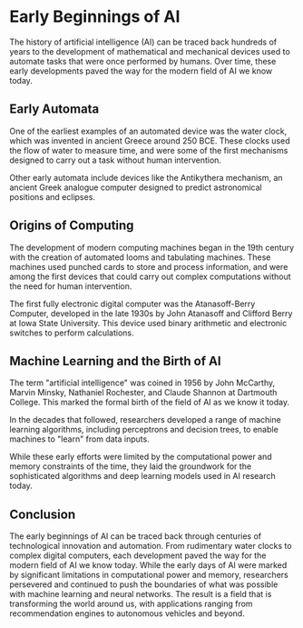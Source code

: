Early Beginnings of AI
=====================================================================

The history of artificial intelligence (AI) can be traced back hundreds of years to the development of mathematical and mechanical devices used to automate tasks that were once performed by humans. Over time, these early developments paved the way for the modern field of AI we know today.

Early Automata
--------------

One of the earliest examples of an automated device was the water clock, which was invented in ancient Greece around 250 BCE. These clocks used the flow of water to measure time, and were some of the first mechanisms designed to carry out a task without human intervention.

Other early automata include devices like the Antikythera mechanism, an ancient Greek analogue computer designed to predict astronomical positions and eclipses.

Origins of Computing
--------------------

The development of modern computing machines began in the 19th century with the creation of automated looms and tabulating machines. These machines used punched cards to store and process information, and were among the first devices that could carry out complex computations without the need for human intervention.

The first fully electronic digital computer was the Atanasoff-Berry Computer, developed in the late 1930s by John Atanasoff and Clifford Berry at Iowa State University. This device used binary arithmetic and electronic switches to perform calculations.

Machine Learning and the Birth of AI
------------------------------------

The term "artificial intelligence" was coined in 1956 by John McCarthy, Marvin Minsky, Nathaniel Rochester, and Claude Shannon at Dartmouth College. This marked the formal birth of the field of AI as we know it today.

In the decades that followed, researchers developed a range of machine learning algorithms, including perceptrons and decision trees, to enable machines to "learn" from data inputs.

While these early efforts were limited by the computational power and memory constraints of the time, they laid the groundwork for the sophisticated algorithms and deep learning models used in AI research today.

Conclusion
----------

The early beginnings of AI can be traced back through centuries of technological innovation and automation. From rudimentary water clocks to complex digital computers, each development paved the way for the modern field of AI we know today. While the early days of AI were marked by significant limitations in computational power and memory, researchers persevered and continued to push the boundaries of what was possible with machine learning and neural networks. The result is a field that is transforming the world around us, with applications ranging from recommendation engines to autonomous vehicles and beyond.
